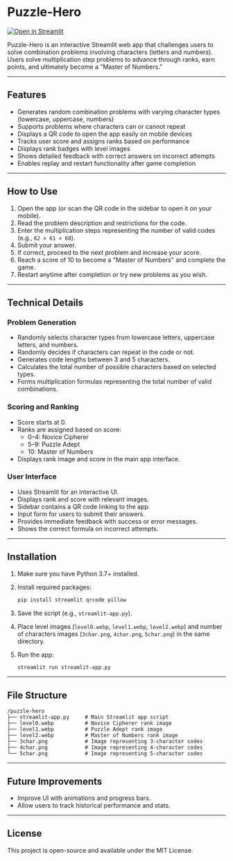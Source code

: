 # Puzzle-Hero

[![Open in Streamlit](https://static.streamlit.io/badges/streamlit_badge_black_white.svg)](https://puzzle-hero.streamlit.app/)

Puzzle-Hero is an interactive Streamlit web app that challenges users to solve combination problems involving characters (letters and numbers). Users solve multiplication step problems to advance through ranks, earn points, and ultimately become a "Master of Numbers."

---

## Features

- Generates random combination problems with varying character types (lowercase, uppercase, numbers)
- Supports problems where characters can or cannot repeat
- Displays a QR code to open the app easily on mobile devices
- Tracks user score and assigns ranks based on performance
- Displays rank badges with level images
- Shows detailed feedback with correct answers on incorrect attempts
- Enables replay and restart functionality after game completion

---

## How to Use

1. Open the app (or scan the QR code in the sidebar to open it on your mobile).
2. Read the problem description and restrictions for the code.
3. Enter the multiplication steps representing the number of valid codes (e.g., `62 × 61 × 60`).
4. Submit your answer.
5. If correct, proceed to the next problem and increase your score.
6. Reach a score of 10 to become a "Master of Numbers" and complete the game.
7. Restart anytime after completion or try new problems as you wish.

---

## Technical Details

### Problem Generation

- Randomly selects character types from lowercase letters, uppercase letters, and numbers.
- Randomly decides if characters can repeat in the code or not.
- Generates code lengths between 3 and 5 characters.
- Calculates the total number of possible characters based on selected types.
- Forms multiplication formulas representing the total number of valid combinations.

### Scoring and Ranking

- Score starts at 0.
- Ranks are assigned based on score:
  - 0–4: Novice Cipherer
  - 5–9: Puzzle Adept
  - 10: Master of Numbers
- Displays rank image and score in the main app interface.

### User Interface

- Uses Streamlit for an interactive UI.
- Displays rank and score with relevant images.
- Sidebar contains a QR code linking to the app.
- Input form for users to submit their answers.
- Provides immediate feedback with success or error messages.
- Shows the correct formula on incorrect attempts.

---

## Installation

1. Make sure you have Python 3.7+ installed.
2. Install required packages:

    ```bash
    pip install streamlit qrcode pillow
    ```

3. Save the script (e.g., `streamlit-app.py`).
4. Place level images (`level0.webp`, `level1.webp`, `level2.webp`) and number of characters images (`3char.png`, `4char.png`, `5char.png`) in the same directory.
5. Run the app:

    ```bash
    streamlit run streamlit-app.py
    ```

---

## File Structure
```plaintext
/puzzle-hero
├── streamlit-app.py     # Main Streamlit app script
├── level0.webp          # Novice Cipherer rank image
├── level1.webp          # Puzzle Adept rank image
├── level2.webp          # Master of Numbers rank image
├── 3char.png            # Image representing 3-character codes
├── 4char.png            # Image representing 4-character codes
└── 5char.png            # Image representing 5-character codes
```
---

## Future Improvements

- Improve UI with animations and progress bars.
- Allow users to track historical performance and stats.

---

## License

This project is open-source and available under the MIT License.
